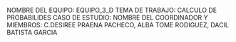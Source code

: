 NOMBRE DEL EQUIPO: EQUIPO_3_D
TEMA DE TRABAJO: CALCULO DE PROBABILIDES
CASO DE ESTUDIO:
NOMBRE DEL COORDINADOR Y MIEMBROS: C.DESIREE PRAENA PACHECO, ALBA TOME RODIGUEZ, DACIL BATISTA GARCIA


